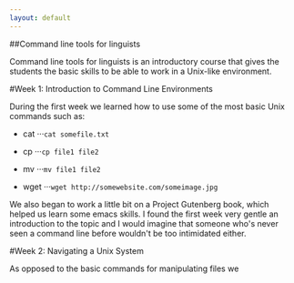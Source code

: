 ```yaml
---
layout: default
---
```


##Command line tools for linguists

Command line tools for linguists is an introductory course that gives the students the basic skills to be able to 
work in a Unix-like environment.

#Week 1: Introduction to Command Line Environments

During the first week we learned how to use some of the most basic Unix commands such as:

- cat
···`cat somefile.txt`

- cp
···`cp file1 file2`

- mv
···`mv file1 file2`

- wget
···`wget http://somewebsite.com/someimage.jpg`

We also began to work a little bit on a Project Gutenberg book, which helped us learn some emacs skills. I found the 
first week very gentle an introduction to the topic and I would imagine that someone who's never seen a command line 
before wouldn't be too intimidated either.

#Week 2: Navigating a Unix System

As opposed to the basic commands for manipulating files we 
